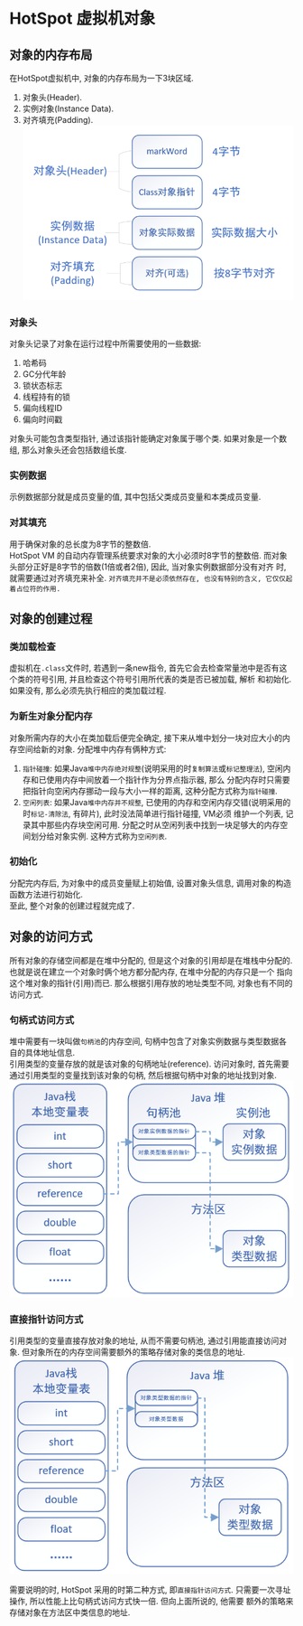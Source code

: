# HotSpot 虚拟机对象

## 对象的内存布局
在HotSpot虚拟机中, 对象的内存布局为一下3块区域. 
1. 对象头(Header).
2. 实例对象(Instance Data).
3. 对齐填充(Padding).
![内存布局](./.meta/object-memory-layout.png)

### 对象头
对象头记录了对象在运行过程中所需要使用的一些数据:
1. 哈希码
2. GC分代年龄
3. 锁状态标志
4. 线程持有的锁
5. 偏向线程ID
6. 偏向时间戳

对象头可能包含类型指针, 通过该指针能确定对象属于哪个类. 如果对象是一个数组, 那么对象头还会包括数组长度. 

### 实例数据
示例数据部分就是成员变量的值, 其中包括父类成员变量和本类成员变量. 

### 对其填充
用于确保对象的总长度为8字节的整数倍.  
HotSpot VM 的自动内存管理系统要求对象的大小必须时8字节的整数倍. 而对象头部分正好是8字节的倍数(1倍或者2倍), 因此, 当对象实例数据部分没有对齐
时, 就需要通过对齐填充来补全. 
`对齐填充并不是必须依然存在, 也没有特别的含义, 它仅仅起着占位符的作用.`

## 对象的创建过程
### 类加载检查
虚拟机在`.class`文件时, 若遇到一条new指令, 首先它会去检查常量池中是否有这个类的符号引用, 并且检查这个符号引用所代表的类是否已被加载, 解析
和初始化. 如果没有, 那么必须先执行相应的类加载过程. 

### 为新生对象分配内存
对象所需内存的大小在类加载后便完全确定, 接下来从堆中划分一块对应大小的内存空间给新的对象. 分配堆中内存有俩种方式: 
1. `指针碰撞`: 如果Java`堆中内存绝对规整`(说明采用的时`复制算法`或`标记整理法`), 空闲内存和已使用内存中间放着一个指针作为分界点指示器, 那么
分配内存时只需要把指针向空闲内存挪动一段与大小一样的距离, 这种分配方式称为`指针碰撞`. 
2. `空闲列表`: 如果Java`堆中内存并不规整`, 已使用的内存和空闲内存交错(说明采用的时`标记-清除法`, 有碎片), 此时没法简单进行指针碰撞, VM必须
维护一个列表, 记录其中那些内存块空闲可用. 分配之时从空闲列表中找到一块足够大的内存空间划分给对象实例. 这种方式称为`空闲列表`.

### 初始化
分配完内存后, 为对象中的成员变量赋上初始值, 设置对象头信息, 调用对象的构造函数方法进行初始化.  
至此, 整个对象的创建过程就完成了. 

## 对象的访问方式
所有对象的存储空间都是在堆中分配的, 但是这个对象的引用却是在堆栈中分配的. 也就是说在建立一个对象时俩个地方都分配内存, 在堆中分配的内存只是一个
指向这个堆对象的指针(引用)而已. 那么根据引用存放的地址类型不同, 对象也有不同的访问方式.

### 句柄式访问方式
堆中需要有一块叫做`句柄池`的内存空间, 句柄中包含了对象实例数据与类型数据各自的具体地址信息.  
引用类型的变量存放的就是该对象的句柄地址(reference). 访问对象时, 首先需要通过引用类型的变量找到该对象的句柄, 然后根据句柄中对象的地址找到对象. 
![句柄式](./.meta/memory-access-handle.png)

### 直接指针访问方式
引用类型的变量直接存放对象的地址, 从而不需要句柄池, 通过引用能直接访问对象. 但对象所在的内存空间需要额外的策略存储对象的类信息的地址.
![直接指针访问](./.meta/memory-access-direct.png)


需要说明的时, HotSpot 采用的时第二种方式, 即`直接指针访问方式`. 只需要一次寻址操作, 所以性能上比句柄式访问方式快一倍. 但向上面所说的, 他需要
额外的策略来存储对象在方法区中类信息的地址. 
